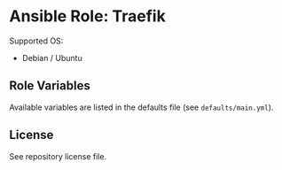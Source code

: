 # Ansible Role: Traefik

Supported OS:
  - Debian / Ubuntu

## Role Variables
Available variables are listed in the defaults file (see `defaults/main.yml`).

## License
See repository license file.